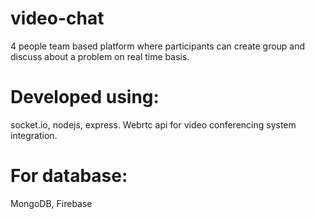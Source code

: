# video-chat
4 people team based platform where participants can create group and discuss about a problem on real time basis.

# Developed using: 

socket.io, nodejs, express.
Webrtc api for video conferencing system integration. 

# For database: 

MongoDB, Firebase
